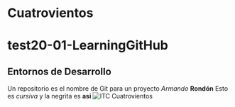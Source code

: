 Cuatrovientos 
===========



# test20-01-LearningGitHub
## Entornos de Desarrollo
Un repositorio es el nombre de Git para un proyecto
_Armando_ **Rondón**
Esto es _cursiva_ y la negrita es **asi**
![ITC Cuatrovientos](http://cuatrov1-cp5028.wordpresstemporal.com/wp-content/uploads/2019/07/logo-cuatrovientos-2-1.png)
